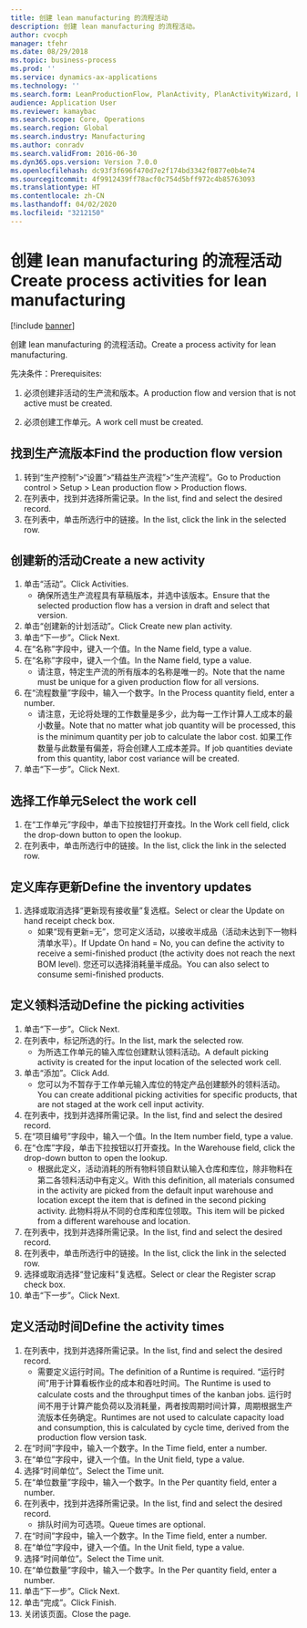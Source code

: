 ```yaml
---
title: 创建 lean manufacturing 的流程活动
description: 创建 lean manufacturing 的流程活动。
author: cvocph
manager: tfehr
ms.date: 08/29/2018
ms.topic: business-process
ms.prod: ''
ms.service: dynamics-ax-applications
ms.technology: ''
ms.search.form: LeanProductionFlow, PlanActivity, PlanActivityWizard, LeanWorkCellLookup, InventLocationIdLookup
audience: Application User
ms.reviewer: kamaybac
ms.search.scope: Core, Operations
ms.search.region: Global
ms.search.industry: Manufacturing
ms.author: conradv
ms.search.validFrom: 2016-06-30
ms.dyn365.ops.version: Version 7.0.0
ms.openlocfilehash: dc93f3f696f470d7e2f174bd3342f0877e0b4e74
ms.sourcegitcommit: 4f9912439ff78acf0c754d5bff972c4b85763093
ms.translationtype: HT
ms.contentlocale: zh-CN
ms.lasthandoff: 04/02/2020
ms.locfileid: "3212150"
---
```

# <a name="create-process-activities-for-lean-manufacturing"></a><span data-ttu-id="14c04-103">创建 lean manufacturing 的流程活动</span><span class="sxs-lookup"><span data-stu-id="14c04-103">Create process activities for lean manufacturing</span></span>

[!include [banner](../../includes/banner.md)]

<span data-ttu-id="14c04-104">创建 lean manufacturing 的流程活动。</span><span class="sxs-lookup"><span data-stu-id="14c04-104">Create a process activity for lean manufacturing.</span></span> 

<span data-ttu-id="14c04-105">先决条件：</span><span class="sxs-lookup"><span data-stu-id="14c04-105">Prerequisites:</span></span> 

1. <span data-ttu-id="14c04-106">必须创建非活动的生产流和版本。</span><span class="sxs-lookup"><span data-stu-id="14c04-106">A production flow and version that is not active must be created.</span></span>

2. <span data-ttu-id="14c04-107">必须创建工作单元。</span><span class="sxs-lookup"><span data-stu-id="14c04-107">A work cell must be created.</span></span>


## <a name="find-the-production-flow-version"></a><span data-ttu-id="14c04-108">找到生产流版本</span><span class="sxs-lookup"><span data-stu-id="14c04-108">Find the production flow version</span></span>
1. <span data-ttu-id="14c04-109">转到“生产控制”>“设置”>“精益生产流程”>“生产流程”。</span><span class="sxs-lookup"><span data-stu-id="14c04-109">Go to Production control > Setup > Lean production flow > Production flows.</span></span>
2. <span data-ttu-id="14c04-110">在列表中，找到并选择所需记录。</span><span class="sxs-lookup"><span data-stu-id="14c04-110">In the list, find and select the desired record.</span></span>
3. <span data-ttu-id="14c04-111">在列表中，单击所选行中的链接。</span><span class="sxs-lookup"><span data-stu-id="14c04-111">In the list, click the link in the selected row.</span></span>

## <a name="create-a-new-activity"></a><span data-ttu-id="14c04-112">创建新的活动</span><span class="sxs-lookup"><span data-stu-id="14c04-112">Create a new activity</span></span>
1. <span data-ttu-id="14c04-113">单击“活动”。</span><span class="sxs-lookup"><span data-stu-id="14c04-113">Click Activities.</span></span>
    * <span data-ttu-id="14c04-114">确保所选生产流程具有草稿版本，并选中该版本。</span><span class="sxs-lookup"><span data-stu-id="14c04-114">Ensure that the selected production flow has a version in draft and select that version.</span></span>  
2. <span data-ttu-id="14c04-115">单击“创建新的计划活动”。</span><span class="sxs-lookup"><span data-stu-id="14c04-115">Click Create new plan activity.</span></span>
3. <span data-ttu-id="14c04-116">单击“下一步”。</span><span class="sxs-lookup"><span data-stu-id="14c04-116">Click Next.</span></span>
4. <span data-ttu-id="14c04-117">在“名称”字段中，键入一个值。</span><span class="sxs-lookup"><span data-stu-id="14c04-117">In the Name field, type a value.</span></span>
5. <span data-ttu-id="14c04-118">在“名称”字段中，键入一个值。</span><span class="sxs-lookup"><span data-stu-id="14c04-118">In the Name field, type a value.</span></span>
    * <span data-ttu-id="14c04-119">请注意，特定生产流的所有版本的名称是唯一的。</span><span class="sxs-lookup"><span data-stu-id="14c04-119">Note that the name must be unique for a given production flow for all versions.</span></span>  
6. <span data-ttu-id="14c04-120">在“流程数量”字段中，输入一个数字。</span><span class="sxs-lookup"><span data-stu-id="14c04-120">In the Process quantity field, enter a number.</span></span>
    * <span data-ttu-id="14c04-121">请注意，无论将处理的工作数量是多少，此为每一工作计算人工成本的最小数量。</span><span class="sxs-lookup"><span data-stu-id="14c04-121">Note that no matter what job quantity will be processed, this is the minimum quantity per job to calculate the labor cost.</span></span> <span data-ttu-id="14c04-122">如果工作数量与此数量有偏差，将会创建人工成本差异。</span><span class="sxs-lookup"><span data-stu-id="14c04-122">If job quantities deviate from this quantity, labor cost variance will be created.</span></span>  
7. <span data-ttu-id="14c04-123">单击“下一步”。</span><span class="sxs-lookup"><span data-stu-id="14c04-123">Click Next.</span></span>

## <a name="select-the-work-cell"></a><span data-ttu-id="14c04-124">选择工作单元</span><span class="sxs-lookup"><span data-stu-id="14c04-124">Select the work cell</span></span>
1. <span data-ttu-id="14c04-125">在“工作单元”字段中，单击下拉按钮打开查找。</span><span class="sxs-lookup"><span data-stu-id="14c04-125">In the Work cell field, click the drop-down button to open the lookup.</span></span>
2. <span data-ttu-id="14c04-126">在列表中，单击所选行中的链接。</span><span class="sxs-lookup"><span data-stu-id="14c04-126">In the list, click the link in the selected row.</span></span>

## <a name="define-the-inventory-updates"></a><span data-ttu-id="14c04-127">定义库存更新</span><span class="sxs-lookup"><span data-stu-id="14c04-127">Define the inventory updates</span></span>
1. <span data-ttu-id="14c04-128">选择或取消选择“更新现有接收量”复选框。</span><span class="sxs-lookup"><span data-stu-id="14c04-128">Select or clear the Update on hand receipt check box.</span></span>
    * <span data-ttu-id="14c04-129">如果“现有更新=无”，您可定义活动，以接收半成品（活动未达到下一物料清单水平）。</span><span class="sxs-lookup"><span data-stu-id="14c04-129">If Update On hand = No, you can define the activity to receive a semi-finished product (the activity does not reach the next BOM level).</span></span>    <span data-ttu-id="14c04-130">您还可以选择消耗量半成品。</span><span class="sxs-lookup"><span data-stu-id="14c04-130">You can also select to consume semi-finished products.</span></span>  

## <a name="define-the-picking-activities"></a><span data-ttu-id="14c04-131">定义领料活动</span><span class="sxs-lookup"><span data-stu-id="14c04-131">Define the picking activities</span></span>
1. <span data-ttu-id="14c04-132">单击“下一步”。</span><span class="sxs-lookup"><span data-stu-id="14c04-132">Click Next.</span></span>
2. <span data-ttu-id="14c04-133">在列表中，标记所选的行。</span><span class="sxs-lookup"><span data-stu-id="14c04-133">In the list, mark the selected row.</span></span>
    * <span data-ttu-id="14c04-134">为所选工作单元的输入库位创建默认领料活动。</span><span class="sxs-lookup"><span data-stu-id="14c04-134">A default picking activity is created for the input location of the selected work cell.</span></span>  
3. <span data-ttu-id="14c04-135">单击“添加”。</span><span class="sxs-lookup"><span data-stu-id="14c04-135">Click Add.</span></span>
    * <span data-ttu-id="14c04-136">您可以为不暂存于工作单元输入库位的特定产品创建额外的领料活动。</span><span class="sxs-lookup"><span data-stu-id="14c04-136">You can create additional picking activities for specific products, that are not staged at the work cell input activity.</span></span>  
4. <span data-ttu-id="14c04-137">在列表中，找到并选择所需记录。</span><span class="sxs-lookup"><span data-stu-id="14c04-137">In the list, find and select the desired record.</span></span>
5. <span data-ttu-id="14c04-138">在“项目编号”字段中，输入一个值。</span><span class="sxs-lookup"><span data-stu-id="14c04-138">In the Item number field, type a value.</span></span>
6. <span data-ttu-id="14c04-139">在“仓库”字段，单击下拉按钮以打开查找。</span><span class="sxs-lookup"><span data-stu-id="14c04-139">In the Warehouse field, click the drop-down button to open the lookup.</span></span>
    * <span data-ttu-id="14c04-140">根据此定义，活动消耗的所有物料领自默认输入仓库和库位，除非物料在第二各领料活动中有定义。</span><span class="sxs-lookup"><span data-stu-id="14c04-140">With this definition, all materials consumed in the activity are picked from the default input warehouse and location except the item that is defined in the second picking activity.</span></span> <span data-ttu-id="14c04-141">此物料将从不同的仓库和库位领取。</span><span class="sxs-lookup"><span data-stu-id="14c04-141">This item will be picked from a different warehouse and location.</span></span>  
7. <span data-ttu-id="14c04-142">在列表中，找到并选择所需记录。</span><span class="sxs-lookup"><span data-stu-id="14c04-142">In the list, find and select the desired record.</span></span>
8. <span data-ttu-id="14c04-143">在列表中，单击所选行中的链接。</span><span class="sxs-lookup"><span data-stu-id="14c04-143">In the list, click the link in the selected row.</span></span>
9. <span data-ttu-id="14c04-144">选择或取消选择“登记废料”复选框。</span><span class="sxs-lookup"><span data-stu-id="14c04-144">Select or clear the Register scrap check box.</span></span>
10. <span data-ttu-id="14c04-145">单击“下一步”。</span><span class="sxs-lookup"><span data-stu-id="14c04-145">Click Next.</span></span>

## <a name="define-the-activity-times"></a><span data-ttu-id="14c04-146">定义活动时间</span><span class="sxs-lookup"><span data-stu-id="14c04-146">Define the activity times</span></span>
1. <span data-ttu-id="14c04-147">在列表中，找到并选择所需记录。</span><span class="sxs-lookup"><span data-stu-id="14c04-147">In the list, find and select the desired record.</span></span>
    * <span data-ttu-id="14c04-148">需要定义运行时间。</span><span class="sxs-lookup"><span data-stu-id="14c04-148">The definition of a Runtime is required.</span></span> <span data-ttu-id="14c04-149">“运行时间”用于计算看板作业的成本和吞吐时间。</span><span class="sxs-lookup"><span data-stu-id="14c04-149">The Runtime is used to calculate costs and the throughput times of the kanban jobs.</span></span> <span data-ttu-id="14c04-150">运行时间不用于计算产能负荷以及消耗量，两者按周期时间计算，周期根据生产流版本任务确定。</span><span class="sxs-lookup"><span data-stu-id="14c04-150">Runtimes are not used to calculate capacity load and consumption, this is calculated by cycle time, derived from the production flow version task.</span></span>  
2. <span data-ttu-id="14c04-151">在“时间”字段中，输入一个数字。</span><span class="sxs-lookup"><span data-stu-id="14c04-151">In the Time field, enter a number.</span></span>
3. <span data-ttu-id="14c04-152">在“单位”字段中，键入一个值。</span><span class="sxs-lookup"><span data-stu-id="14c04-152">In the Unit field, type a value.</span></span>
4. <span data-ttu-id="14c04-153">选择“时间单位”。</span><span class="sxs-lookup"><span data-stu-id="14c04-153">Select the Time unit.</span></span>
5. <span data-ttu-id="14c04-154">在“单位数量”字段中，输入一个数字。</span><span class="sxs-lookup"><span data-stu-id="14c04-154">In the Per quantity field, enter a number.</span></span>
6. <span data-ttu-id="14c04-155">在列表中，找到并选择所需记录。</span><span class="sxs-lookup"><span data-stu-id="14c04-155">In the list, find and select the desired record.</span></span>
    * <span data-ttu-id="14c04-156">排队时间为可选项。</span><span class="sxs-lookup"><span data-stu-id="14c04-156">Queue times are optional.</span></span>  
7. <span data-ttu-id="14c04-157">在“时间”字段中，输入一个数字。</span><span class="sxs-lookup"><span data-stu-id="14c04-157">In the Time field, enter a number.</span></span>
8. <span data-ttu-id="14c04-158">在“单位”字段中，键入一个值。</span><span class="sxs-lookup"><span data-stu-id="14c04-158">In the Unit field, type a value.</span></span>
9. <span data-ttu-id="14c04-159">选择“时间单位”。</span><span class="sxs-lookup"><span data-stu-id="14c04-159">Select the Time unit.</span></span>
10. <span data-ttu-id="14c04-160">在“单位数量”字段中，输入一个数字。</span><span class="sxs-lookup"><span data-stu-id="14c04-160">In the Per quantity field, enter a number.</span></span>
11. <span data-ttu-id="14c04-161">单击“下一步”。</span><span class="sxs-lookup"><span data-stu-id="14c04-161">Click Next.</span></span>
12. <span data-ttu-id="14c04-162">单击“完成”。</span><span class="sxs-lookup"><span data-stu-id="14c04-162">Click Finish.</span></span>
13. <span data-ttu-id="14c04-163">关闭该页面。</span><span class="sxs-lookup"><span data-stu-id="14c04-163">Close the page.</span></span>


